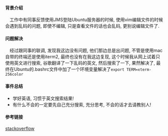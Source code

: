 #### 背景介绍

&emsp;工作中有同事反馈使用JMS登陆Ubuntu服务器的时候, 使用vim编辑文件的时候会遇到乱码的问题, 即使不编辑, 只是查看文件的话也会乱码, 更别说编辑文件了.


#### 问题解决

&emsp;经过跟同事的联调, 发现我这边没有问题, 他们那边总是出问题, 不管是使用mac自带的终端还是使用iterm2, 最终也没有在我这边复现, 这个时候我从网上试着只使用英文进行搜索, 谷歌翻译了一下乱码的英文, 然后搜索了一下, 果然解决了, 最终在Ubuntu的.bashrc文件中加了一个环境变量解决了`export TERM=xterm-256color`


#### 事件总结

* 学好英语, 习惯于英文搜索结果!
* 有什么不会的一定要先自己充分搜索, 充分思考, 不会的话才去请教别人!




#### 参考链接

[stackoverflow](https://stackoverflow.com/questions/11031404/vim-garbled-text/15231168)
